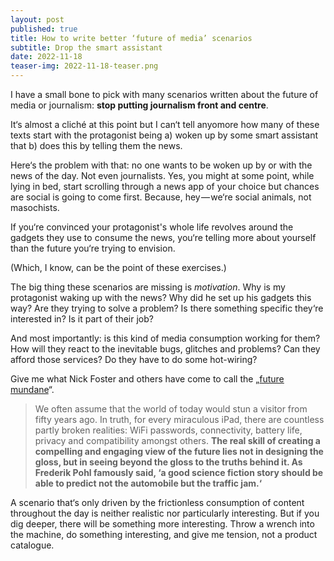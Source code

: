```yaml
---
layout: post
published: true
title: How to write better ‘future of media’ scenarios
subtitle: Drop the smart assistant
date: 2022-11-18
teaser-img: 2022-11-18-teaser.png
---
```



I have a small bone to pick with many scenarios written about the future of media or journalism: **stop putting journalism front and centre**.

It‘s almost a cliché at this point but I can‘t tell anyomore how many of these texts start with the protagonist being a) woken up by some smart assistant that b) does this by telling them the news.

Here‘s the problem with that: no one wants to be woken up by or with the news of the day. Not even journalists. Yes, you might at some point, while lying in bed, start scrolling through a news app of your choice but chances are social is going to come first. Because, hey — we‘re social animals, not masochists.

If you‘re convinced your protagonist's whole life revolves around the gadgets they use to consume the news, you‘re telling more about yourself than the future you‘re trying to envision.

(Which, I know, can be the point of these exercises.)

The big thing these scenarios are missing is *motivation*. Why is my protagonist waking up with the news? Why did he set up his gadgets this way? Are they trying to solve a problem? Is there something specific they‘re interested in? Is it part of their job?

And most importantly: is this kind of media consumption working for them? How will they react to the inevitable bugs, glitches and problems? Can they afford those services? Do they have to do some hot-wiring?

Give me what Nick Foster and others have come to call the „[future mundane](https://www.core77.com/posts/25678/the-future-mundane-25678)“.

> We often assume that the world of today would stun a visitor from fifty years ago. In truth, for every miraculous iPad, there are countless partly broken realities: WiFi passwords, connectivity, battery life, privacy and compatibility amongst others. **The real skill of creating a compelling and engaging view of the future lies not in designing the gloss, but in seeing beyond the gloss to the truths behind it. As Frederik Pohl famously said, ‘a good science fiction story should be able to predict not the automobile but the traffic jam.‘**

A scenario that‘s only driven by the frictionless consumption of content throughout the day is neither realistic nor particularly interesting. But if you dig deeper, there will be something more interesting. Throw a wrench into the machine, do something interesting, and give me tension, not a product catalogue.
